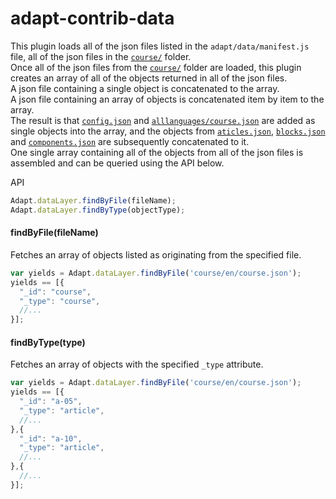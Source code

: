 # adapt-contrib-data

This plugin loads all of the json files listed in the ``adapt/data/manifest.js`` file, all of the json files in the [``course/``](https://github.com/adaptlearning/adapt_framework/tree/prototype4/src/course) folder.  
Once all of the json files from the [``course/``](https://github.com/adaptlearning/adapt_framework/tree/prototype4/src/course) folder are loaded, this plugin creates an array of all of the objects returned in all of the json files.  
A json file containing a single object is concatenated to the array.  
A json file containing an array of objects is concatenated item by item to the array.  
The result is that [``config.json``](https://github.com/adaptlearning/adapt_framework/blob/prototype4/src/course/config.json) and [``alllanguages/course.json``](https://github.com/adaptlearning/adapt_framework/blob/prototype4/src/course/en/course.json) are added as single objects into the array, and the objects from [``aticles.json``](https://github.com/adaptlearning/adapt_framework/blob/prototype4/src/course/en/articles.json), [``blocks.json``](https://github.com/adaptlearning/adapt_framework/blob/prototype4/src/course/en/blocks.json) and [``components.json``](https://github.com/adaptlearning/adapt_framework/blob/prototype4/src/course/en/components.json) are subsequently  concatenated to it.  
One single array containing all of the objects from all of the json files is assembled and can be queried using the API below.  

API
```js
Adapt.dataLayer.findByFile(fileName);
Adapt.dataLayer.findByType(objectType);
```

#### findByFile(fileName)
Fetches an array of objects listed as originating from the specified file.
```js
var yields = Adapt.dataLayer.findByFile('course/en/course.json');
yields == [{
  "_id": "course",
  "_type": "course",
  //...
}];
```

#### findByType(type)
Fetches an array of objects with the specified ``_type`` attribute.
```js
var yields = Adapt.dataLayer.findByFile('course/en/course.json');
yields == [{
  "_id": "a-05",
  "_type": "article",
  //...
},{
  "_id": "a-10",
  "_type": "article",
  //...
},{
  //...
}];
```

